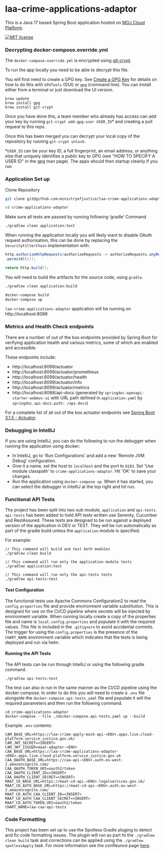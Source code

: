 # laa-crime-applications-adaptor

This is a Java 17 based Spring Boot application hosted on [MOJ Cloud Platform](https://user-guide.cloud-platform.service.justice.gov.uk/documentation/concepts/about-the-cloud-platform.html).

[![MIT license](https://img.shields.io/badge/License-MIT-blue.svg)](LICENSE)

### Decrypting docker-compose.override.yml

The `docker-compose.override.yml` is encrypted using [git-crypt](https://github.com/AGWA/git-crypt).

To run the app locally you need to be able to decrypt this file.

You will first need to create a GPG key. See [Create a GPG Key](https://docs.publishing.service.gov.uk/manual/create-a-gpg-key.html) for details on how to do this with `GPGTools` (GUI) or `gpg` (command line).
You can install either from a terminal or just download the UI version.

```
brew update
brew install gpg
brew install git-crypt
```

Once you have done this, a team member who already has access can add your key by running `git-crypt add-gpg-user USER_ID`\* and creating a pull request to this repo.

Once this has been merged you can decrypt your local copy of the repository by running `git-crypt unlock`.

\*`USER_ID` can be your key ID, a full fingerprint, an email address, or anything else that uniquely identifies a public key to GPG (see "HOW TO SPECIFY A USER ID" in the gpg man page).
The apps should then startup cleanly if you run

### Application Set up

Clone Repository

```sh
git clone git@github.com:ministryofjustice/laa-crime-applications-adaptor.git

cd crime-applications-adaptor
```

Make sure all tests are passed by running following ‘gradle’ Command

```sh
./gradlew clean application:test
```

When running the application locally you will likely want to disable OAuth request authorisation, this can be done by replacing the `SecurityFilterChain` implementation with:

```java
http.authorizeHttpRequests(authorizeRequests -> authorizeRequests.anyRequest()
.permitAll());

return http.build();
```

You will need to build the artifacts for the source code, using `gradle`.

```sh
./gradlew clean application:build
```

```sh
docker-compose build
docker-compose up
```

`laa-crime-applications-adaptor` application will be running on http://localhost:8088

### Metrics and Health Check endpoints

There are a number of out of the box endpoints provided by Spring Boot for verifying application health and various metrics, some of which are enabled and accessible.

These endpoints include:

- http://localhost:8099/actuator
- http://localhost:8099/actuator/prometheus
- http://localhost:8099/actuator/health
- http://localhost:8099/actuator/info
- http://localhost:8099/actuator/metrics
- http://localhost:8088/api-docs (generated by `springdoc-openapi-starter-webmvc-ui` with URL path defined in `application.yaml` by `springdoc.api-docs.path: /api-docs`)

For a complete list of all out of the box actuator endpoints see [Spring Boot 3.1.5 - Actuator](https://docs.spring.io/spring-boot/docs/3.1.5/reference/html/actuator.html#actuator).

### Debugging in IntelliJ

If you are using IntelliJ, you can do the following to run the debugger when running the application using docker:

- In IntelliJ, go to 'Run Configurations' and add a new 'Remote JVM Debug' configuration.
- Give it a name, set the host to `localhost` and the port to `8183`. Set 'Use module classpath' to `crime-applications-adaptor`. Hit 'OK' to save your changes.
- Run the application using `docker-compose up`. When it has started, you can select the debugger in IntelliJ at the top right and hit run.

### Functional API Tests

The project has been split into two sub module, `application` and `api-tests`. `api-tests` has been added to hold API tests written use Serenity, Cucumber and RestAssured. These tests
are designed to be run against a deployed version of the application in DEV or TEST. They will be run automatically as part of the gradle build unless the `application` module is specified.

For example:

```
// This command will build and test both modules
./gradlew clean build

// This command will run only the application module tests
./gradlew application:test

// This command will run only the api-tests tests
./gradlew api-tests:test
```

#### Test Configuration

The functional tests use Apache Commons Configuration2 to read the `config.properties` file and
provide environment
variable substitution. This is designed for use on the CI/CD pipeline where secrets will be injected
by environment variable.
When running locally create a copy of the properties file and name is `local.config.properties` and
populate it with the required values. This file is included in the `.gitignore` to avoid accidental
commits.
The trigger for using the `config.properties` is the presence of the `CHART_NAME` environment
variable which indicates
that the tests is being deployed and run via helm.

#### Running the API Tests

The API tests can be run through IntelliJ or using the following gradle command.

```
./gradlew api-tests:test
```

The test can also in run in the same manner as the CI/CD pipeline using the docker compose. In order
to do this you will need to create a `.env` file alongside the `docker-compose.api-tests.yaml` file
and populate it will the required parameters and then run the following command.

```shell
cd crime-applications-adaptor
docker-compose --file ./docker-compose.api-tests.yaml up --build
```

Example `.env` contents:

```shell
CAM_BASE_URL=https://laa-crime-apply-mock-api-<ENV>.apps.live.cloud-platform.service.justice.gov.uk/
CAM_JWT_SECRET=<INSERT>
CAM_JWT_ISSUER=maat-adapter-<ENV>
CAA_BASE_URL=https://laa-crime-applications-adaptor-<ENV>.apps.live.cloud-platform.service.justice.gov.uk
CAA_OAUTH_BASE_URL=https://caa-api-<ENV>.auth.eu-west-2.amazoncognito.com/
CAA_OAUTH_TOKEN_URI=oauth2/token
CAA_OAUTH_CLIENT_ID=<INSERT>
CAA_OAUTH_CLIENT_SECRET=<INSERT>
MAAT_CD_BASE_URL=https://maat-cd-api.<ENV>.legalservices.gov.uk/
MAAT_CD_AUTH_BASE_URL=https://maat-cd-api-<ENV>.auth.eu-west-2.amazoncognito.com/
MAAT_CD_AUTH_CAA_CLIENT_ID=<INSERT>
MAAT_CD_AUTH_CAA_CLIENT_SECRET=<INSERT>
MAAT_CD_AUTH_TOKEN_URI=oauth2/token
CHART_NAME=laa-caa-api-tests
```

### Code Formatting

This project has been set up to use the Spotless Gradle pluging to detect and fix code formatting
issues. The plugin will run as part fo the `./gradlew clean build` task
and corrections can be applied using the `./gradlew spotlessApply` task. For more information see
the confleunce
page [here](https://dsdmoj.atlassian.net/wiki/spaces/ASLST/pages/4778786826/Common+Java+Code+Style+settings).
